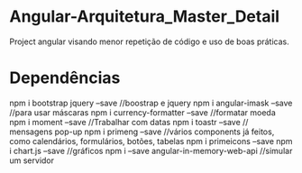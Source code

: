 # Angular-Arquitetura_Master_Detail
 Project angular visando menor repetição de código e uso de boas práticas.
 
 # Dependências
 npm i bootstrap jquery –save //boostrap e jquery
npm i angular-imask –save //para usar máscaras
npm i currency-formatter –save //formatar moeda
npm i moment –save //Trabalhar com datas
npm i toastr –save // mensagens pop-up
npm i primeng –save //vários components já feitos, como calendários, formulários, botões, tabelas
npm i primeicons –save
npm i chart.js –save //gráficos
npm i –save angular-in-memory-web-api //simular um servidor

